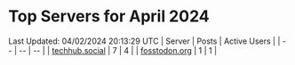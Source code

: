 # Top Servers for April 2024
Last Updated: 04/02/2024 20:13:29 UTC
| Server | Posts | Active Users |
| -- | -- | -- |
| [techhub.social](https://techhub.social/tags/PowerShell) | 7 | 4 |
| [fosstodon.org](https://fosstodon.org/tags/PowerShell) | 1 | 1 |
